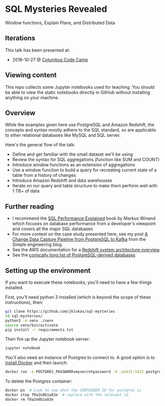 # SQL Mysteries Revealed

Window functions, Explain Plans, and Distributed Data

## Iterations

This talk has been presented at:

- 2018-10-27 @ [Columbus Code Camp](http://columbuscodecamp.com/presentations.html)

## Viewing content

This repo collects some Jupyter notebooks used for teaching.
You should be able to view the static notebooks directly in
GitHub without installing anything on your machine.

## Overview

While the examples given here use PostgreSQL and Amazon Redshift, the concepts
and syntax mostly adhere to the SQL standard, so are applicable to other
relational databases like MySQL and SQL server.

Here's the general flow of the talk:

- Define and get familiar with the small dataset we'll be using
- Review the syntax for SQL aggregations (function like SUM and COUNT)
- Introduce window functions as an extension of aggregations
- Use a window function to build a query for recreating current state of a table from a history of changes
- Introduce Amazon Redshift and data warehouses
- Iterate on our query and table structure to make them perform well with 1 TB+ of data

## Further reading

- I recommend the [SQL Performance Explained](https://sql-performance-explained.com/) book by Markus Winand which focuses on database performance from a developer's viewpoint and covers all the major SQL databases
- For more context on the case study presented here, see my post [A Change Data Capture Pipeline from PostgreSQL to Kafka](https://www.simple.com/engineering/a-change-data-capture-pipeline-from-postgresql-to-kafka) from the Simple engineering blog
- See the AWS documentation for a [Redshift system architecture overview](https://docs.aws.amazon.com/redshift/latest/dg/c_high_level_system_architecture.html)
- See the [comically long list of PostgreSQL-derived databases](https://wiki.postgresql.org/wiki/PostgreSQL_derived_databases)

## Setting up the environment

If you want to execute these notebooks, you'll need to 
have a few things installed.

First, you'll need python 3 installed (which is beyond the scope
of these instructions), then:

```bash
git clone https://github.com/jklukas/sql-mysteries
cd sql-mysteries/
python3 -m venv ./venv
source venv/bin/activate
pip install -r requirements.txt
```

Then fire up the Jupyter notebook server:

```bash
jupyter notebook
```

You'll also need an instance of Postgres to connect to.
A good option is to 
[install Docker](https://www.docker.com/get-started)
and then launch:

```bash
docker run -e POSTGRES_PASSWORD=mysecretpassword -d -p5432:5432 postgres
```

To delete the Postgres container:
```bash
docker ps  # Look to see what the CONTAINER ID for postgres is
docker stop f0a2e8b1a83e  # replace with the relevant id
docker rm f0a2e8b1a83e
```
